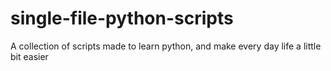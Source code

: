 # single-file-python-scripts
A collection of scripts made to learn python, and make every day life a little bit easier
